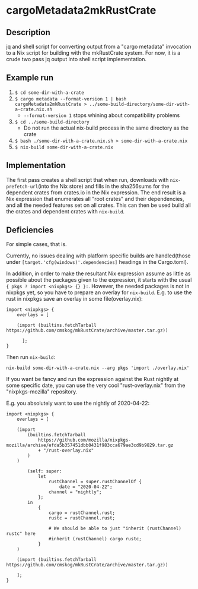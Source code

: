# cargoMetadata2mkRustCrate

## Description
jq and shell script for converting output from a "cargo metadata" invocation to a Nix script for building with the mkRustCrate system.
For now, it is a crude two pass jq output into shell script implementation.

## Example run
1. `$ cd some-dir-with-a-crate`
2. `$ cargo metadata --format-version 1 | bash cargoMetadata2mkRustCrate > ../some-build-directory/some-dir-with-a-crate.nix.sh`
    * `--format-version 1` stops whining about compatibility problems
3. `$ cd ../some-build-directory`
    * Do not run the actual nix-build process in the same directory as the crate
4. `$ bash ./some-dir-with-a-crate.nix.sh > some-dir-with-a-crate.nix`
5. `$ nix-build some-dir-with-a-crate.nix`

## Implementation
The first pass creates a shell script that when run, downloads with `nix-prefetch-url`(into the Nix store) and fills in the sha256sums for the dependent crates from crates.io in the Nix expression.
The end result is a Nix expression that enumerates all "root crates" and their dependencies, and all the needed features set on all crates.
This can then be used build all the crates and dependent crates with `nix-build`.

## Deficiencies
For simple cases, that is.

Currently, no issues dealing with platform specific builds are handled(those under `[target.'cfg(windows)'.dependencies]` headings in the Cargo.toml).

In addition, in order to make the resultant Nix expression assume as little as possible about the packages given to the expression, it starts with the usual
`{ pkgs ? import <nixpkgs> {} }:`.
However, the needed packages is not in nixpkgs yet, so you have to prepare an overlay for `nix-build`.
E.g. to use the rust in nixpkgs save an overlay in some file(overlay.nix):
```
import <nixpkgs> {
	overlays = [

	(import (builtins.fetchTarball https://github.com/cmskog/mkRustCrate/archive/master.tar.gz))

      ];
}
```
Then run `nix-build`:

`nix-build some-dir-with-a-crate.nix --arg pkgs 'import ./overlay.nix'`

If you want be fancy and run the expression against the Rust nightly at some specific date, you can use the very cool "rust-overlay.nix"
from the "nixpkgs-mozilla" repository.

E.g. you absolutely want to use the nightly of 2020-04-22:

```
import <nixpkgs> {
	overlays = [

	(import
		(builtins.fetchTarball
			https://github.com/mozilla/nixpkgs-mozilla/archive/efda5b357451dbb0431f983cca679ae3cd9b9829.tar.gz
			+ "/rust-overlay.nix"
		)
	)

        (self: super:
	        let
		        rustChannel = super.rustChannelOf {
			        date = "2020-04-22";
				channel = "nightly";
			};
		in
			{
				cargo = rustChannel.rust;
				rustc = rustChannel.rust;

				# We should be able to just "inherit (rustChannel) rustc" here
				#inherit (rustChannel) cargo rustc;
			}
	)

	(import (builtins.fetchTarball https://github.com/cmskog/mkRustCrate/archive/master.tar.gz))

	];
}
```
